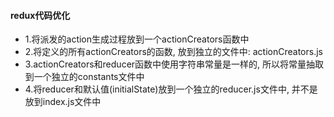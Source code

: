 #### redux代码优化
 - 1.将派发的action生成过程放到一个actionCreators函数中
 - 2.将定义的所有actionCreators的函数, 放到独立的文件中: actionCreators.js
 - 3.actionCreators和reducer函数中使用字符串常量是一样的, 所以将常量抽取到一个独立的constants文件中
 - 4.将reducer和默认值(initialState)放到一个独立的reducer.js文件中, 并不是放到index.js文件中
 